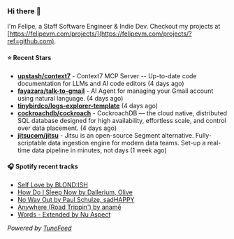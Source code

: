 ### Hi there 👋

I'm Felipe, a Staff Software Engineer & Indie Dev. Checkout my projects at [https://felipevm.com/projects/](https://felipevm.com/projects/?ref=github.com).

#### ⭐ Recent Stars
- **[upstash/context7](https://github.com/upstash/context7)** - Context7 MCP Server -- Up-to-date code documentation for LLMs and AI code editors (4 days ago)
- **[fayazara/talk-to-gmail](https://github.com/fayazara/talk-to-gmail)** - AI Agent for managing your Gmail account using natural language. (4 days ago)
- **[tinybirdco/logs-explorer-template](https://github.com/tinybirdco/logs-explorer-template)** (4 days ago)
- **[cockroachdb/cockroach](https://github.com/cockroachdb/cockroach)** - CockroachDB — the cloud native, distributed SQL database designed for high availability, effortless scale, and control over data placement. (4 days ago)
- **[jitsucom/jitsu](https://github.com/jitsucom/jitsu)** - Jitsu is an open-source Segment alternative. Fully-scriptable data ingestion engine for modern data teams. Set-up a real-time data pipeline in minutes, not days (1 week ago)

#### 🎧 Spotify recent tracks
- [Self Love by BLOND:ISH](https://open.spotify.com/track/51t4KpMubQMCQXV8T4lK3F)
- [How Do I Sleep Now by Dallerium, Olive](https://open.spotify.com/track/3EtXo9cEurLpblcdWHuBjT)
- [No Way Out by Paul Schulze, sadHAPPY](https://open.spotify.com/track/4OoPS9qN7qDv4tqaMb3ScP)
- [Anywhere (Road Trippin&#39;) by anamē](https://open.spotify.com/track/5rXJXEBTHqOjeLQbYSa07n)
- [Words - Extended by Nu Aspect](https://open.spotify.com/track/1aOhHEqxaIPe2mCboC0ETN)

_Powered by [TuneFeed](https://tunefeed.app?ref=github.com)_
